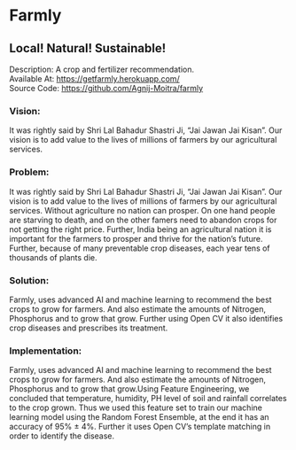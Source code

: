 # Farmly
## Local! Natural! Sustainable!
Description: A crop and fertilizer recommendation. \
Available At: https://getfarmly.herokuapp.com/ \
Source Code: https://github.com/Agnij-Moitra/farmly
### Vision:
It was rightly said by Shri Lal Bahadur Shastri Ji, “Jai Jawan Jai Kisan”. Our vision is to add value to the lives of millions of farmers by our agricultural services.
### Problem:
It was rightly said by Shri Lal Bahadur Shastri Ji, “Jai Jawan Jai Kisan”. Our vision is to add value to the lives of millions of farmers by our agricultural services. Without agriculture no nation can prosper. On one hand people are starving to death, and on the other famers need to abandon crops for not getting the right price. Further, India being an agricultural nation it is important for the farmers to prosper and thrive for the nation’s future. Further, because of many preventable crop diseases, each year tens of thousands of plants die.
### Solution:
Farmly, uses advanced AI and machine learning to recommend the best crops to grow for farmers. And also estimate the amounts of Nitrogen, Phosphorus and to grow that grow. Further using Open CV it also identifies crop diseases and prescribes its treatment.
### Implementation:
Farmly, uses advanced AI and machine learning to recommend the best crops to grow for farmers. And also estimate the amounts of Nitrogen, Phosphorus and to grow that grow.Using Feature Engineering, we concluded that temperature, humidity, PH level of soil and rainfall correlates to the crop grown. Thus we used this feature set to train our machine learning model using the Random Forest Ensemble, at the end it has an accuracy of 95% ± 4%. Further it uses Open CV’s template matching in order to identify the disease.
